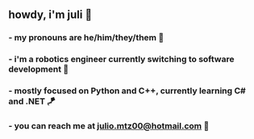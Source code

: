 ## howdy, i'm juli 🍇
### - my pronouns are he/him/they/them 🤠
### - i'm a robotics engineer currently switching to software development 👾
### - mostly focused on Python and C++, currently learning C# and .NET 🪁
### - you can reach me at julio.mtz00@hotmail.com 🌮

<!--
**juliomtz00/juliomtz00** is a ✨ _special_ ✨ repository because its `README.md` (this file) appears on your GitHub profile.

Here are some ideas to get you started:

- 🔭 I’m currently working on ...
- 🌱 I’m currently learning ...
- 👯 I’m looking to collaborate on ...
- 🤔 I’m looking for help with ...
- 💬 Ask me about ...
- 📫 How to reach me: ...
- 😄 Pronouns: ...
- ⚡ Fun fact: ...
-->
